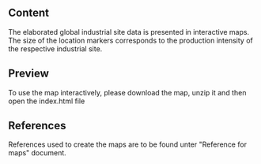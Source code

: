 ## Content

The elaborated global industrial site data is presented in interactive maps. The size of the location markers corresponds to the production intensity of the respective industrial site. 

## Preview

To use the map interactively, please download the map, unzip it and then open the index.html file

## References

References used to create the maps are to be found unter "Reference for maps" document.
